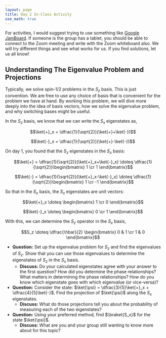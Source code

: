 ```yaml
---
layout: page
title: Day 2 In-Class Activity
use_math: true
---
```


For activities, I would suggest trying to use something like [Google JamBoard](https://jamboard.google.com/). If someone is the group has a tablet, you should be able to connect to the Zoom meeting and write with the Zoom whiteboard also. We will try different things and see what works for us. If you find solutions, let us all know!

## Understanding The Eigenvalue Problem and Projections

Typically, we solve spin-1/2 problems in the $S_z$ basis. This is just convention. We are free to use any choice of basis that is convenient for the problem we have at hand. By working this problem, we will dive more deeply into the idea of basis vectors, how we solve the eigenvalue problem, and why switching bases might be useful.

In the $S_z$ basis, we know that we can write the $S_x$ eigenstates as,

$$\ket{+}_x = \dfrac{1}{\sqrt{2}}(\ket{+}+\ket{-})$$

$$\ket{-}_x = \dfrac{1}{\sqrt{2}}(\ket{+}-\ket{-})$$


On day 1, you found that the $S_z$ eigenstates in the $S_x$ basis:

$$\ket{+} = \dfrac{1}{\sqrt{2}}(\ket{+}_x+\ket{-}_x) \doteq \dfrac{1}{\sqrt{2}}\begin{bmatrix} 1 \cr 1 \end{bmatrix}$$

$$\ket{-} = \dfrac{1}{\sqrt{2}}(\ket{+}_x-\ket{-}_x) \doteq \dfrac{1}{\sqrt{2}}\begin{bmatrix} 1 \cr -1 \end{bmatrix}$$

So that in the $S_x$ basis, the $S_x$ eigenstates are unit vectors:

$$\ket{+}_x \doteq \begin{bmatrix} 1 \cr 0 \end{bmatrix}$$

$$\ket{-}_x \doteq \begin{bmatrix} 0 \cr 1 \end{bmatrix}$$

With this, we can determine the $S_z$ operator in the $S_x$ basis,

$$S_z \doteq \dfrac{\hbar}{2} \begin{bmatrix} 0 & 1 \cr 1 & 0 \end{bmatrix}$$

* **Question:** Set up the eigenvalue problem for $S_z$ and find the eigenvalues of $S_z$. Show that you can use those eigenvalues to determine the eigenstates of $S_z$ in the $S_x$ basis.
  * **Discuss:** Do your calculated eigenstates agree with your answer to the first question? How did you determine the phase relationships? What matters in determining the phase relationships? How do you know which eigenstate goes with which eigenvalue (or vice-versa)?
* **Question:** Consider the state: $\ket{\psi} = \dfrac{3}{5}\ket{+}_x + \dfrac{4}{5}\ket{-}$. Find the projection of $\ket{\psi}$ along the $S_x$ eigenstates.
  * **Discuss:** What do those projections tell you about the probability of measuring each of the two eigenstates?
* **Question:** Using your preferred method, find $\braket{S_x}$ for the state $\ket{\psi}$.
  * **Discuss:** What are you and your group still wanting to know more about for this topic?
